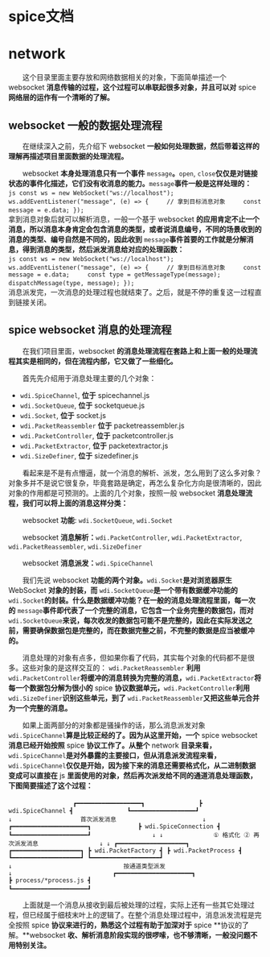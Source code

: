 # spice文档

# network

　　这个目录里面主要存放和网络数据相关的对象，下面简单描述一个 websocket **消息传输的过程，这个过程可以串联起很多对象，并且可以对** spice **网络层的运作有一个清晰的了解。**

## websocket 一般的数据处理流程

　　在继续深入之前，先介绍下 websocket **一般如何处理数据，然后带着这样的理解再描述项目里面数据的处理流程。**

　　websocket **本身处理消息只有一个事件** `message`​**。**​`open`​, `close`​ **仅仅是对链接状态的事件化描述，它们没有收消息的能力。**​`message`​ **事件一般是这样处理的：**  
​`js const ws = new WebSocket("ws://localhost"); ws.addEventListener("message", (e) => {     // 拿到目标消息对象     const message = e.data; }); ​`​  
拿到消息对象后就可以解析消息，一般一个基于 websocket **的应用肯定不止一个消息，所以消息本身肯定会包含消息的类型，或者说消息编号，不同的场景收到的消息的类型、编号自然是不同的，因此收到** `message`​ **事件首要的工作就是分解消息，得到消息的类型，然后派发消息给对应的处理函数：**  
​`js const ws = new WebSocket("ws://localhost"); ws.addEventListener("message", (e) => {     // 拿到目标消息对象     const message = e.data;     const type = getMessageType(message);     dispatchMessage(type, message); }); ​`​  
消息派发完，一次消息的处理过程也就结束了。之后，就是不停的重复这一过程直到链接关闭。

## spice websocket 消息的处理流程

　　在我们项目里面，websocket **的消息处理流程在套路上和上面一般的处理流程其实是相同的，但在流程内部，它又做了一些细化。**

　　首先先介绍用于消息处理主要的几个对象：

* ​`wdi.SpiceChannel`​, **位于** spicechannel.js
* ​`wdi.SocketQueue`​, **位于** socketqueue.js
* ​`wdi.Socket`​, **位于** socket.js
* ​`wdi.PacketReassembler`​ **位于** packetreassembler.js
* ​`wdi.PacketController`​, **位于** packetcontroller.js
* ​`wdi.PacketExtractor`​, **位于** packetextractor.js
* ​`wdi.SizeDefiner`​, **位于** sizedefiner.js

　　看起来是不是有点懵逼，就一个消息的解析、派发，怎么用到了这么多对象？对象多并不是说它很复杂，毕竟套路是确定，再怎么复杂化方向是很清晰的，因此对象的作用都是可预测的。上面的几个对象，按照一般 websocket **消息处理流程，我们可以将上面的消息这样分类：**

　　websocket **功能**: `wdi.SocketQueue`​, `wdi.Socket`​

　　websocket **消息解析：**​`wdi.PacketController`​, `wdi.PacketExtractor`​, `wdi.PacketReassembler`​, `wdi.SizeDefiner`​

　　websocket **消息派发：**​`wdi.SpiceChannel`​

　　我们先说 websocket **功能的两个对象。**​`wdi.Socket`​ **是对浏览器原生** WebSocket **对象的封装，而** `wdi.SocketQueue`​ **是一个带有数据缓冲功能的** `wdi.Socket`​ **的封装。什么是数据缓冲功能？在一般的消息处理流程里面，每一次的** `message`​ **事件即代表了一个完整的消息，它包含一个业务完整的数据包，而对** `wdi.SocketQueue`​ **来说，每次收发的数据包可能不是完整的，因此在实际发送之前，需要确保数据包是完整的，而在数据完整之前，不完整的数据是应当被缓冲的。**

　　消息处理的对象有点多，但如果你看了代码，其实每个对象的代码都不是很多。这些对象的是这样交互的： `wdi.PacketReassembler`​ **利用** `wdi.PacketController`​ **将缓冲的消息转换为完整的消息，**​`wdi.PacketExtractor`​ **将每一个数据包分解为很小的** spice **协议数据单元，**​`wdi.PacketController`​ **利用** `wdi.SizeDefiner`​ **识别这些单元，到了** `wdi.PacketReassembler`​ **又把这些单元合并为一个完整的消息。**

　　如果上面两部分的对象都是骚操作的话，那么消息派发对象 `wdi.SpiceChannel`​ **算是比较正经的了。因为从这里开始，一个** spice websocket **消息已经开始按照** spice **协议工作了。从整个** network **目录来看，**​`wdi.SpiceChannel`​ **是对外暴露的主要接口，但从消息派发流程来看，**​`wdi.SpiceChannel`​ **仅仅是开始，因为接下来的消息还需要格式化，从二进制数据变成可以直接在** js **里面使用的对象，然后再次派发给不同的通道消息处理函数，下图简要描述了这个过程：**

　　​`​              ┏━━━━━━━━━━━━━━━━━━┓               ┣ wdi.SpiceChannel ┫               ┗━━━━━━━━━━━━━━━━━━┛                        ↓                   首次派发消息                        ↓             ┏━━━━━━━━━━━━━━━━━━━━━┓             ┣ wdi.SpiceConnection ┫             ┗━━━━━━━━━━━━━━━━━━━━━┛                 ↓ ↓              ① 格式化 ② 再次派发消息                 ↓ ↓ ┏━━━━━━━━━━━━━━━━━━━┓ ┏━━━━━━━━━━━━━━━━━━━┓ ┣ wdi.PacketFactory ┫ ┣ wdi.PacketProcess ┫ ┗━━━━━━━━━━━━━━━━━━━┛ ┗━━━━━━━━━━━━━━━━━━━┛                                     ↓                               按通道类型派发                                     ↓                            ┏━━━━━━━━━━━━━━━━━━━━━┓                            ┣ process/*process.js ┫                            ┗━━━━━━━━━━━━━━━━━━━━━┛`​

　　上面就是一个消息从接收到最后被处理的过程，实际上还有一些其它处理过程，但已经属于细枝末叶上的逻辑了。在整个消息处理过程中，消息派发流程是完全按照 spice **协议来进行的，熟悉这个过程有助于加深对于** spice **协议的了解。**websocket **收、解析消息阶段实现的很啰嗦，也不够清晰，一般没问题不用特别关注。**
